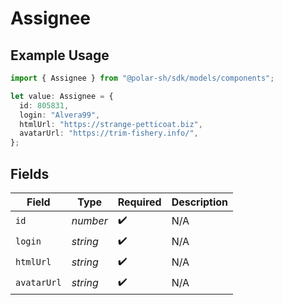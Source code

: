 # Assignee

## Example Usage

```typescript
import { Assignee } from "@polar-sh/sdk/models/components";

let value: Assignee = {
  id: 805831,
  login: "Alvera99",
  htmlUrl: "https://strange-petticoat.biz",
  avatarUrl: "https://trim-fishery.info/",
};
```

## Fields

| Field              | Type               | Required           | Description        |
| ------------------ | ------------------ | ------------------ | ------------------ |
| `id`               | *number*           | :heavy_check_mark: | N/A                |
| `login`            | *string*           | :heavy_check_mark: | N/A                |
| `htmlUrl`          | *string*           | :heavy_check_mark: | N/A                |
| `avatarUrl`        | *string*           | :heavy_check_mark: | N/A                |